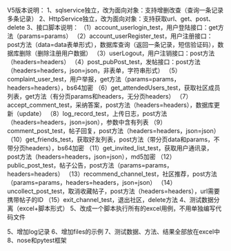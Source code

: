 V5版本说明：
1、sqlservice独立，改为面向对象：支持增删改查（查询一条记录多条记录）
2、HttpService独立，改为面向对象：支持获取url、get、post、delete
3、接口脚本说明：
（1）account_userlogin_test，用户登陆接口：get方法（params=params）
（2）account_userRegister_test，用户注册接口：post方法（data=data表单形式），数据库查询（返回一条记录，短信验证码），数据库删除（删除注册用户数据）
（3）userLogout，用户注销接口：post方法（headers=headers）
（4）post_pubPost_test，发帖接口：post方法（headers=headers，json=json，非表单，字符串形式）
（5）complaint_user_test，用户举报，get方法（params=params，headers=headers），bs64加密
（6）get_attendedUsers_test，获取社区成员列表，get方法（有分页params和headers，无分页headers）
（7）accept_comment_test，采纳答案，post方法（headers=headers），数据库更新（update）
（8）log_record_test，上传日志，post方法（headers=headers，json=json），参数中含有列表
（9）comment_post_test，帖子回复，post方法（headers=headers，json=json）
（10）get_friends_test，获取好友列表，post方法（带分页data和params，不带分页headers），bs64加密
（11）get_invited_list_test，获取用户通讯录，post方法（headers=headers，json=json），md5加密
（12）public_post_test，帖子公告，post方法（params=params，headers=headers）
（13）recommend_channel_test，社区推荐，post方法（params=params，headers=headers，json=json）
（14）uncollect_post_test，取消收藏帖子，post方法（headers=headers），url需要携带帖子的ID
（15）exit_channel_test，退出社区，delete方法
4、测试数据分离（excel+脚本形式）
5、改成一个脚本执行所有的excel用例，不用单独编写代码文件

5、增加log记录
6、增加files的示例
7、测试数据、方法、结果全部放在excel中
8、nose和pytest框架

